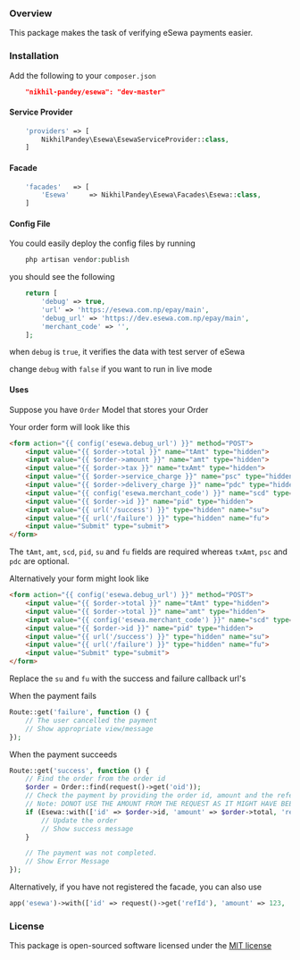 ### Overview
This package makes the task of verifying eSewa payments easier.

### Installation
Add the following to your `composer.json`

```json
    "nikhil-pandey/esewa": "dev-master"
```

#### Service Provider
```php
    'providers' => [
        NikhilPandey\Esewa\EsewaServiceProvider::class,
    ]
```
#### Facade
```php
    'facades'   => [
        'Esewa'     => NikhilPandey\Esewa\Facades\Esewa::class,
    ]
```
#### Config File
You could easily deploy the config files by running
```php
    php artisan vendor:publish
```

you should see the following 
```php
    return [
        'debug' => true,
        'url' => 'https://esewa.com.np/epay/main',
        'debug_url' => 'https://dev.esewa.com.np/epay/main',
        'merchant_code' => '',
    ];
```
when `debug` is `true`, it verifies the data with test server of eSewa

change `debug` with `false` if you want to run in live mode

#### Uses

Suppose you have `Order` Model that stores your Order

Your order form will look like this
```html
<form action="{{ config('esewa.debug_url') }}" method="POST">
    <input value="{{ $order->total }}" name="tAmt" type="hidden">
    <input value="{{ $order->amount }}" name="amt" type="hidden">
    <input value="{{ $order->tax }}" name="txAmt" type="hidden">
    <input value="{{ $order->service_charge }}" name="psc" type="hidden">
    <input value="{{ $order->delivery_charge }}" name="pdc" type="hidden">
    <input value="{{ config('esewa.merchant_code') }}" name="scd" type="hidden">
    <input value="{{ $order->id }}" name="pid" type="hidden">
    <input value="{{ url('/success') }}" type="hidden" name="su">
    <input value="{{ url('/failure') }}" type="hidden" name="fu">
    <input value="Submit" type="submit">
</form>
```
The `tAmt`, `amt`, `scd`, `pid`, `su` and `fu` fields are required whereas `txAmt`, `psc` and `pdc` are optional.

Alternatively your form might look like
```html
<form action="{{ config('esewa.debug_url') }}" method="POST">
    <input value="{{ $order->total }}" name="tAmt" type="hidden">
    <input value="{{ $order->total }}" name="amt" type="hidden">
    <input value="{{ config('esewa.merchant_code') }}" name="scd" type="hidden">
    <input value="{{ $order->id }}" name="pid" type="hidden">
    <input value="{{ url('/success') }}" type="hidden" name="su">
    <input value="{{ url('/failure') }}" type="hidden" name="fu">
    <input value="Submit" type="submit">
</form>
```
Replace the `su` and `fu` with the success and failure callback url's

When the payment fails
```php
Route::get('failure', function () {
    // The user cancelled the payment
    // Show appropriate view/message
});
```

When the payment succeeds
```php
Route::get('success', function () {
    // Find the order from the order id
    $order = Order::find(request()->get('oid'));
    // Check the payment by providing the order id, amount and the reference id
    // Note: DONOT USE THE AMOUNT FROM THE REQUEST AS IT MIGHT HAVE BEEN ALTERED
    if (Esewa::with(['id' => $order->id, 'amount' => $order->total, 'reference_id' => request()->get('refId')])->isPaid()) {
        // Update the order
        // Show success message
    }

    // The payment was not completed. 
    // Show Error Message
});
```

Alternatively, if you have not registered the facade, you can also use
```php
app('esewa')->with(['id' => request()->get('refId'), 'amount' => 123, 'reference_id' => request()->get('refId')])->isPaid()
```

### License
This package is open-sourced software licensed under the [MIT license](http://opensource.org/licenses/MIT)
